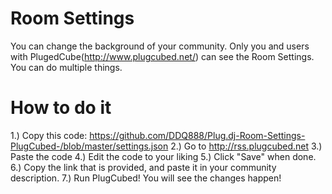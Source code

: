 # Room Settings

You can change the background of your community. Only you and users with PlugedCube(http://www.plugcubed.net/) can see the Room Settings. You can do multiple things.

# How to do it
1.) Copy this code: https://github.com/DDQ888/Plug.dj-Room-Settings-PlugCubed-/blob/master/settings.json
2.) Go to http://rss.plugcubed.net
3.) Paste the code
4.) Edit the code to your liking
5.) Click "Save" when done.
6.) Copy the link that is provided, and paste it in your community description. 
7.) Run PlugCubed! You will see the changes happen!
